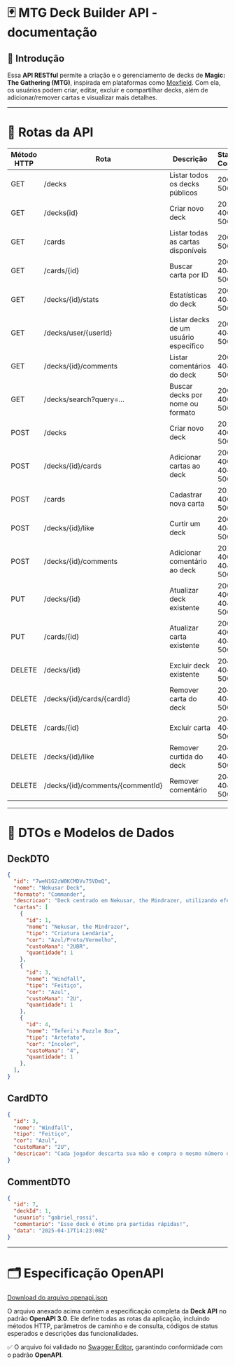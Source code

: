 # 🃏 MTG Deck Builder API - documentação

## 📃 Introdução

Essa **API RESTful** permite a criação e o gerenciamento de decks de **Magic: The Gathering (MTG)**, inspirada em plataformas como [Moxfield](https://moxfield.com/). Com ela, os usuários podem criar, editar, excluir e compartilhar decks, além de adicionar/remover cartas e visualizar mais detalhes.

---

# 🧮 Rotas da API

| Método HTTP | Rota                            | Descrição                                 | Status Codes         |
|--------|--------------------------------------|------------------------------------------------|----------------------|
| GET    | /decks                               | Listar todos os decks públicos                 | 200, 500             |
| GET    | /decks{id}                           | Criar novo deck                                | 201, 400, 500        |
| GET    | /cards                               | Listar todas as cartas disponíveis             | 200, 500             |
| GET    | /cards/{id}                          | Buscar carta por ID                            | 200, 404, 500        |
| GET    | /decks/{id}/stats                    | Estatísticas do deck                           | 200, 404, 500        |
| GET    | /decks/user/{userId}                 | Listar decks de um usuário específico          | 200, 404, 500        |
| GET    | /decks/{id}/comments                 | Listar comentários do deck                     | 200, 404, 500        |
| GET    | /decks/search?query=...              | Buscar decks por nome ou formato               | 200, 400, 500        |
| POST   | /decks                               | Criar novo deck                                | 201, 400, 500        |
| POST   | /decks/{id}/cards                    | Adicionar cartas ao deck                       | 200, 400, 404, 500   |
| POST   | /cards                               | Cadastrar nova carta                           | 201, 400, 500        |
| POST   | /decks/{id}/like                     | Curtir um deck                                 | 200, 404, 500        |
| POST   | /decks/{id}/comments                 | Adicionar comentário ao deck                   | 201, 400, 404, 500   |
| PUT    | /decks/{id}                          | Atualizar deck existente                       | 200, 400, 404, 500   |
| PUT    | /cards/{id}                          | Atualizar carta existente                      | 200, 400, 404, 500   |
| DELETE | /decks/{id}                          | Excluir deck existente                         | 204, 404, 500        |
| DELETE | /decks/{id}/cards/{cardId}           | Remover carta do deck                          | 204, 404, 500        |
| DELETE | /cards/{id}                          | Excluir carta                                  | 204, 404, 500        |
| DELETE | /decks/{id}/like                     | Remover curtida do deck                        | 204, 404, 500        |
| DELETE | /decks/{id}/comments/{commentId}     | Remover comentário                             | 204, 404, 500        |

---

# 🎲 DTOs e Modelos de Dados

## DeckDTO

```json
{
  "id": "7weN1G2zW0KCMDVv75VDmQ",
  "nome": "Nekusar Deck",
  "formato": "Commander",
  "descricao": "Deck centrado em Nekusar, the Mindrazer, utilizando efeitos de 'wheel' para causar dano aos oponentes enquanto acelera sua própria vantagem de cartas.",
  "cartas": [
    {
      "id": 1,
      "nome": "Nekusar, the Mindrazer",
      "tipo": "Criatura Lendária",
      "cor": "Azul/Preto/Vermelho",
      "custoMana": "2UBR",
      "quantidade": 1
    },
    {
      "id": 3,
      "nome": "Windfall",
      "tipo": "Feitiço",
      "cor": "Azul",
      "custoMana": "2U",
      "quantidade": 1
    },
    {
      "id": 4,
      "nome": "Teferi's Puzzle Box",
      "tipo": "Artefato",
      "cor": "Incolor",
      "custoMana": "4",
      "quantidade": 1
    },
  ],
}
```

## CardDTO

```json
{
  "id": 3,
  "nome": "Windfall",
  "tipo": "Feitiço",
  "cor": "Azul",
  "custoMana": "2U",
  "descricao": "Cada jogador descarta sua mão e compra o mesmo número de cartas que o maior número de cartas descartadas desta forma."
}
```

## CommentDTO

```json
{
  "id": 7,
  "deckId": 1,
  "usuario": "gabriel_rossi",
  "comentario": "Esse deck é ótimo pra partidas rápidas!",
  "data": "2025-04-17T14:23:00Z"
}
```
---

# 🗂️ Especificação OpenAPI

[Download do arquivo openapi.json](./openapi.json)

O arquivo anexado acima contém a especificação completa da **Deck API** no padrão **OpenAPI 3.0**. Ele define todas as rotas da aplicação, incluindo métodos HTTP, parâmetros de caminho e de consulta, códigos de status esperados e descrições das funcionalidades.

✅ O arquivo foi validado no [Swagger Editor](https://editor.swagger.io/), garantindo conformidade com o padrão **OpenAPI**.
